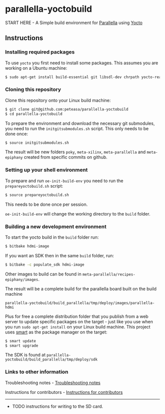 # parallella-yoctobuild

START HERE - A Simple build environment for [Parallella](http://www.parallella.org/) using [Yocto](http://www.yoctoproject.org/)

## Instructions

### Installing required packages

To use `yocto` you first need to install some packages. This assumes you are working on a Ubuntu machine:

```bash
$ sudo apt-get install build-essential git libsdl-dev chrpath yocto-reader
```

### Cloning this repository

Clone this repository onto your Linux build machine:
```bash
$ git clone git@github.com:peteasa/parallella-yoctobuild
$ cd parallella-yoctobuild
```

To prepare the environment and download the necessary git submodules, you need to run the `initgitsubmodules.sh` script. This only needs to be done once:

```bash
$ source initgitsubmodules.sh
```

The result will be new folders `poky`, `meta-xilinx`, `meta-parallella` and `meta-epiphany` created from specific commits on github.

### Setting up your shell environment

To prepare and run `oe-init-build-env` you need to run the `prepareyoctobuild.sh` script:

```bash
$ source prepareyoctobuild.sh
```

This needs to be done once per session.

`oe-init-build-env` will change the working directory to the `build` folder.

### Building a new development environment

To start the yocto build in the `build` folder run:

```bash
$ bitbake hdmi-image
```

If you want an SDK then in the same `build` folder, run:

```bash
$ bitbake -c populate_sdk hdmi-image
```

Other images to build can be found in `meta-parallella/recipes-epiphany/images`.

The result will be a complete build for the parallella board built on the build machine

`parallella-yoctobuild/build_parallella/tmp/deploy/images/parallella-hdmi`

Plus for free a complete distribution folder that you publish from a web server to update specific packages on the target - just like you use when you run `sudo apt-get install` on your Linux build machine.  This project uses [smart](https://labix.org/smart) as the package manager on the target:

```bash
$ smart update
$ smart upgrade
```

The SDK is found at `parallella-yoctobuild/build_parallella/tmp/deploy/sdk`

### Links to other information

Troubleshooting notes - [Troubleshooting notes](https://github.com/peteasa/parallella-yoctobuild/wiki/Troubleshooting-notes)

Instructions for contributors - [Instructions for contributors](https://github.com/peteasa/parallella-yoctobuild/wiki/Instructions-for-contributors)


---------------------------------------

  * TODO instructions for writing to the SD card.

